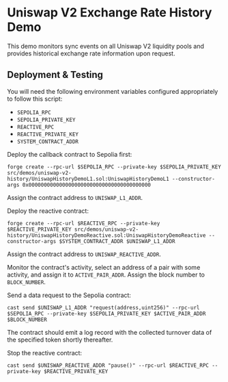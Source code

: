 # Uniswap V2 Exchange Rate History Demo

This demo monitors sync events on all Uniswap V2 liquidity pools and provides historical exchange rate information upon
request.

## Deployment & Testing

You will need the following environment variables configured appropriately to follow this script:

* `SEPOLIA_RPC`
* `SEPOLIA_PRIVATE_KEY`
* `REACTIVE_RPC`
* `REACTIVE_PRIVATE_KEY`
* `SYSTEM_CONTRACT_ADDR`

Deploy the callback contract to Sepolia first:

```
forge create --rpc-url $SEPOLIA_RPC --private-key $SEPOLIA_PRIVATE_KEY src/demos/uniswap-v2-history/UniswapHistoryDemoL1.sol:UniswapHistoryDemoL1 --constructor-args 0x0000000000000000000000000000000000000000
```

Assign the contract address to `UNISWAP_L1_ADDR`.

Deploy the reactive contract:

```
forge create --rpc-url $REACTIVE_RPC --private-key $REACTIVE_PRIVATE_KEY src/demos/uniswap-v2-history/UniswapHistoryDemoReactive.sol:UniswapHistoryDemoReactive --constructor-args $SYSTEM_CONTRACT_ADDR $UNISWAP_L1_ADDR
```

Assign the contract address to `UNISWAP_REACTIVE_ADDR`.

Monitor the contract's activity, select an address of a pair with some activity, and assign it to `ACTIVE_PAIR_ADDR`. Assign the block number to `BLOCK_NUMBER`.

Send a data request to the Sepolia contract:

```
cast send $UNISWAP_L1_ADDR "request(address,uint256)" --rpc-url $SEPOLIA_RPC --private-key $SEPOLIA_PRIVATE_KEY $ACTIVE_PAIR_ADDR $BLOCK_NUMBER
```

The contract should emit a log record with the collected turnover data of the specified token shortly thereafter.

Stop the reactive contract:

```
cast send $UNISWAP_REACTIVE_ADDR "pause()" --rpc-url $REACTIVE_RPC --private-key $REACTIVE_PRIVATE_KEY
```
